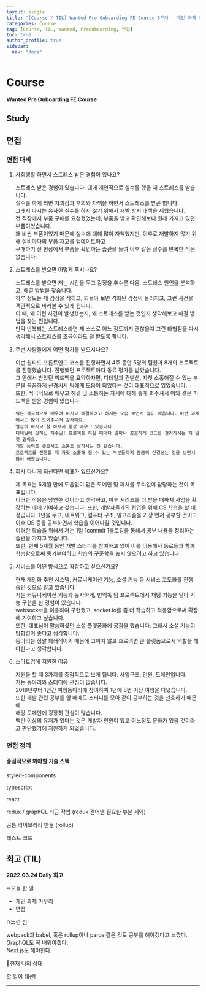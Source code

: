 ```yaml
---
layout: single
title: "[Course / TIL] Wanted Pre Onboarding FE Course 5주차 - 개인 과제 9 마무리 / 면접 준비"
categories: Course
tag: [Course, TIL, Wanted, PreOnboarding, 면접]
toc: true
author_profile: true
sidebar:
  nav: "docs"
---
```


# Course

**Wanted Pre Onboarding FE Course**

## Study

## 면접

### 면접 대비

1. 사회생활 하면서 스트레스 받은 경험이 있나요?

   스트레스 받은 경험이 있습니다. 대게 개인적으로 실수를 했을 때 스트레스를 받습니다.  
   실수를 하게 되면 자괴감과 후회와 자책을 하면서 스트레스를 받곤 합니다.  
   그래서 다시는 유사한 실수를 하지 않기 위해서 재발 방지 대책을 세웠습니다.  
   전 직장에서 부품 구매를 요청했었는데, 부품을 받고 확인해보니 원래 가지고 있던 부품이었습니다.  
   꽤 비싼 부품이었기 때문에 실수에 대해 많이 자책했지만, 이후로 재발하지 않기 위해 설비마다의 부품 재고를 업데이트하고  
   구매하기 전 현장에서 부품을 확인하는 습관을 들여 이후 같은 실수를 반복한 적은 없습니다.

2. 스트레스를 받으면 어떻게 푸시나요?

   스트레스를 받으면 저는 시간을 두고 감정을 추수른 다음, 스트레스 원인을 분석하고, 해결 방법을 찾습니다.  
   하루 정도는 제 감정을 삭히고, 되돌아 보면 격화된 감정이 눌러지고, 그런 사건을 객관적으로 바라볼 수 있게 됩니다.  
   이 때, 왜 이런 사건이 발생했는지, 왜 스트레스를 받는 것인지 생각해보고 해결 방법을 찾는 편입니다.  
   만약 반복되는 스트레스라면 제 스스로 어느 정도까지 괜찮을지 그런 타협점을 다시 생각해서 스트레스를 조금이라도 덜 받도록 합니다.

3. 주변 사람들에게 어떤 평가를 받으시나요?

   이번 원티드 프론트엔드 코스를 진행하면서 4주 동안 5명의 팀원과 8개의 프로젝트를 진행했습니다. 진행했던 프로젝트마다 동료 평가를 받았습니다.  
   그 안에서 받았던 피드백을 요약하자면, 디테일과 컨벤션, 자칫 소홀해질 수 있는 부분을 꼼꼼하게 신경써서 팀에게 도움이 되었다는 것이 대표적으로 있었습니다.  
   또한, 적극적으로 배우고 해결 및 소통하는 자세에 대해 좋게 봐주셔서 이와 같은 피드백을 받은 경험이 있습니다.

   ```
   뭐든 적극적으로 배우려 하시고 해결하려고 하시는 모습 보면서 많이 배웁니다. 이번 과제에서도 많이 도와주셔서 감사해요.
   열심히 하시고 잘 하셔서 항상 배우고 있습니다.
   디테일에 강하신 지수님! 프로젝트 하실 때마다 얼마나 꼼꼼하게 코드를 정리하시는 지 알 것 같아요.
   개발 능력도 좋으시고 소통도 잘하시는 것 같습니다.
   프로젝트를 진행할 때 자칫 소홀해 질 수 있는 부분들까지 꼼꼼히 신경쓰는 것을 보면서 많이 배웠습니다.
   ```

4. 회사 다니게 되신다면 목표가 있으신가요?

   제 목표는 6개월 안에 도움없이 맡은 도메인 및 피처를 무리없이 담당하는 것이 목표입니다.  
   이러한 적응은 당연한 것이라고 생각하고, 이후 시리즈를 더 받을 때까지 사업을 확장하는 데에 기여하고 싶습니다.
   또한, 개발자들과의 협업을 위해 CS 학습을 할 예정입니다. 1년을 두고, 네트워크, 컴퓨터 구조, 알고리즘을 가장 먼저 공부할 것이고 이후 OS 등을 공부하면서 학습을 이어나갈 것입니다.  
   이러한 학습을 위해서 저는 1일 1commit 1블로깅을 통해서 공부 내용을 정리하는 습관을 가지고 있습니다.  
   또한, 현재 5개월 동안 개발 스터디를 참여하고 있어 이를 이용해서 동료들과 함께 학습함으로써 동기부여하고 학습의 꾸준함을 놓지 않으려고 하고 있습니다.

5. 서비스를 어떤 방식으로 확장하고 싶으신가요?

   현재 개인화 추천 시스템, 커뮤니케이션 기능, 소셜 기능 등 서비스 고도화를 진행 중인 것으로 알고 있습니다.  
   저는 커뮤니케이션 기능과 유사하게, 번역톡 팀 프로젝트에서 채팅 기능을 맡아 기능 구현을 한 경험이 있습니다.  
   websocket을 이용하여 구현했고, socket.io를 좀 더 학습하고 적용함으로써 확장에 기여하고 싶습니다.  
   또한, 대표님이 말씀하셨던 소셜 플랫폼화에 공감을 했습니다. 그래서 소셜 기능이 방향성이 좋다고 생각합니다.  
   동아리는 정말 폐쇄적이기 때문에 고이지 않고 흐르려면 큰 플랫폼으로서 역할을 해야한다고 생각합니다.

6. 스타트업에 지원한 이유

   지원을 할 때 3가지를 중점적으로 보게 됩니다. 사업구조, 인원, 도메인입니다.  
   저는 동아리와 스터디에 관심이 많습니다.  
   2018년부터 1년간 여행동아리에 참여하여 1년에 8번 이상 여행을 다녔습니다.  
   또한 개발 관련 공부를 할 때에도 스터디를 모아 같이 공부하는 것을 선호하기 때문에  
   해당 도메인에 굉장히 관심이 많습니다.  
   백만 이상의 유저가 있다는 것은 개발자 인원이 있고 어느정도 문화가 있을 것이라고 판단했기에 지원하게 되었습니다.

### 면접 정리

#### 중점적으로 봐야할 기술 스택

styled-components

typescript

react

redux / graphQL 최근 작업 (redux 걷어냄 필요한 부분 제외)

공통 라이브러리 만듦 (rollup)

테스트 코드

## 회고 (TIL)

**2022.03.24 Daily 회고**

✏오늘 한 일

- 개인 과제 마무리
- 면접

⁉느낀 점

webpack과 babel, 혹은 rollup이나 parcel같은 것도 공부를 해야겠다고 느꼈다.  
GraphQL도 꼭 배워야겠다.  
Next.js도 해야한다.

🎃현재 나의 상태

할 일이 태산!

<hr>
